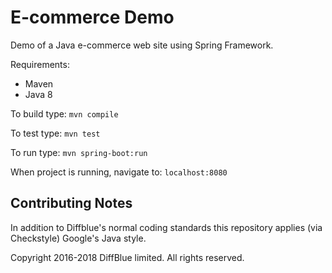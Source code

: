 # E-commerce Demo

Demo of a Java e-commerce web site using Spring Framework.

Requirements:
- Maven
- Java 8

To build type:
  `mvn compile`

To test type:
  `mvn test`

To run type:
  `mvn spring-boot:run`

When project is running, navigate to:
 `localhost:8080`

## Contributing Notes

In addition to Diffblue's normal coding standards this repository applies (via Checkstyle) Google's Java style.


Copyright 2016-2018 DiffBlue limited. All rights reserved.
